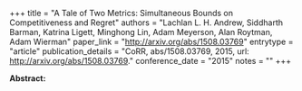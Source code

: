 +++
title = "A Tale of Two Metrics: Simultaneous Bounds on Competitiveness and Regret"
authors = "Lachlan L. H. Andrew, Siddharth Barman, Katrina Ligett, Minghong Lin, Adam Meyerson, Alan Roytman, Adam Wierman"
paper_link = "http://arxiv.org/abs/1508.03769"
entrytype = "article"
publication_details = "CoRR, abs/1508.03769, 2015, url: <a href='http://arxiv.org/abs/1508.03769' target='_blank'>http://arxiv.org/abs/1508.03769</a>."
conference_date = "2015"
notes = ""
+++

<b>Abstract:</b>
